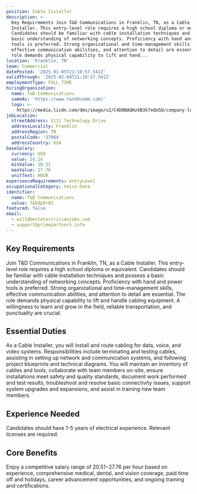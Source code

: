 ```yaml
---
position: Cable Installer
description: >-
  Key Requirements Join T&D Communications in Franklin, TN, as a Cable
  Installer. This entry-level role requires a high school diploma or equivalent.
  Candidates should be familiar with cable installation techniques and possess a
  basic understanding of networking concepts. Proficiency with hand and power
  tools is preferred. Strong organizational and time-management skills,
  effective communication abilities, and attention to detail are essential. The
  role demands physical capability to lift and hand...
location: 'Franklin, TN'
team: Commercial
datePosted: '2025-01-05T21:18:57.541Z'
validThrough: '2025-02-04T21:18:57.541Z'
employmentType: FULL_TIME
hiringOrganization:
  name: T&D Communications
  sameAs: 'https://www.tanddcomm.com/'
  logo: >-
    https://media.licdn.com/dms/image/v2/C4D0BAQHzkB3k7eQoSQ/company-logo_200_200/company-logo_200_200/0/1631320385872?e=2147483647&v=beta&t=nuFy5lrwqoCuQ6_2P8hO_EwhwJlnndzcbM7ZPSfdKlM
jobLocation:
  streetAddress: 1111 Technology Drive
  addressLocality: Franklin
  addressRegion: TN
  postalCode: '37064'
  addressCountry: USA
baseSalary:
  currency: USD
  value: 24.14
  minValue: 20.51
  maxValue: 27.76
  unitText: HOUR
experienceRequirements: entryLevel
occupationalCategory: Voice Data
identifier:
  name: T&D Communications
  value: T&Ddp9r03
featured: false
email:
  - will@bestelectricianjobs.com
  - support@primepartners.info
---
```




## Key Requirements

Join T&D Communications in Franklin, TN, as a Cable Installer. This entry-level role requires a high school diploma or equivalent. Candidates should be familiar with cable installation techniques and possess a basic understanding of networking concepts. Proficiency with hand and power tools is preferred. Strong organizational and time-management skills, effective communication abilities, and attention to detail are essential. The role demands physical capability to lift and handle cabling equipment. A willingness to learn and grow in the field, reliable transportation, and punctuality are crucial.

## Essential Duties

As a Cable Installer, you will install and route cabling for data, voice, and video systems. Responsibilities include terminating and testing cables, assisting in setting up network and communication systems, and following project blueprints and technical diagrams. You will maintain an inventory of cables and tools, collaborate with team members on-site, ensure installations meet safety and quality standards, document work performed and test results, troubleshoot and resolve basic connectivity issues, support system upgrades and expansions, and assist in training new team members.

## Experience Needed

Candidates should have 1-5 years of electrical experience. Relevant licenses are required.

## Core Benefits

Enjoy a competitive salary range of $20.51-$27.76 per hour based on experience, comprehensive medical, dental, and vision coverage, paid time off and holidays, career advancement opportunities, and ongoing training and certifications.
